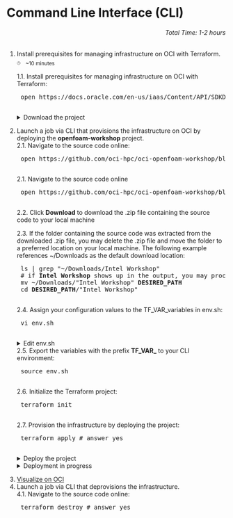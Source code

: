 # Command Line Interface (CLI)
###### <p align="right">Total Time: 1-2 hours</p>
1. Install prerequisites for managing infrastructure on OCI with Terraform.\
<sub><sup><sub>:clock3:</sub></sup></sub>
	&nbsp;
	<sub>~10 minutes</sub>
	<p></p>
	1.1. Install prerequisites for managing infrastructure on OCI with Terraform:
	<p></p>
	<pre>
	open https://docs.oracle.com/en-us/iaas/Content/API/SDKDocs/terraformgetstarted.htm
	</pre>
	<details>
		<summary>Download the project</summary>
	<div style="text-align:center"><img src="https://github.com/oci-hpc/oci-openfoam-workshop/blob/oci-hpc/pictures/pre-cli-deployment/01-download-from-github.png"/>
	</div>
	</details>
	<p></p>
2. Launch a job via CLI that provisions the infrastructure on OCI by deploying the <b>openfoam-workshop</b> project.\
	2.1. Navigate to the source code online:
	<p></p>
	<pre>
	open https://github.com/oci-hpc/oci-openfoam-workshop/blob/oci-hpc/Resources/Intel%20Workshop.zip
	</pre>
	<p></p>
	2.1. Navigate to the source code online
	<p></p>
	<pre>
	open https://github.com/oci-hpc/oci-openfoam-workshop/blob/oci-hpc/Resources/Intel%20Workshop.zip
	</pre>
	<p></p>
	2.2. Click <b>Download</b> to download the .zip file containing the source code to your local machine
	<p></p>
	2.3. If the folder containing the source code was extracted from the downloaded .zip file, you may delete the .zip file and move the folder to a preferred location on your local machine. The following example references ~/Downloads as the default download location:
	<pre>
	ls | grep "~/Downloads/Intel Workshop"
	# if <b>Intel Workshop</b> shows up in the output, you may proceed with <b>rm "~/DownloadsIntel Workshop.zip"</b>
	mv ~/Downloads/"Intel Workshop" <b>DESIRED_PATH</b>
	cd <b>DESIRED_PATH</b>/"Intel Workshop"
	</pre>
	<p></p>
	2.4. Assign your configuration values to the TF_VAR_variables in env.sh:
	<pre>
	vi env.sh
	</pre>
	<p></p>
	<details>
		<summary>Edit env.sh</summary>
	<div style="text-align:center"><img src="https://github.com/oci-hpc/oci-openfoam-workshop/blob/oci-hpc/pictures/pre-cli-deployment/02-edit-env.png"/>
	</div>
	</details>
	2.5. Export the variables with the prefix <b>TF_VAR_</b> to your CLI environment:
	<pre>
	source env.sh
	</pre>
	<p></p>
	2.6. Initialize the Terraform project:
	<pre>
	terraform init
	</pre>
	<p></p>
	2.7. Provision the infrastructure by deploying the project:
	<pre>
	terraform apply # answer yes
	</pre>
	<p></p>
	<details>
		<summary>Deploy the project</summary>
	<div style="text-align:center"><img src="https://github.com/oci-hpc/oci-openfoam-workshop/blob/oci-hpc/pictures/pre-cli-deployment/03-terraform-yes-apply.png"/>
	</div>
	</details>
	<details>
		<summary>Deployment in progress</summary>
	<div style="text-align:center"><img src="https://github.com/oci-hpc/oci-openfoam-workshop/blob/oci-hpc/pictures/pre-cli-deployment/04-cli-deployment-in-progress.png"/>
	</div>
	</details>
	<p></p>
3. [Visualize on OCI](https://github.com/oci-hpc/oci-openfoam-workshop/blob/oci-hpc/README.md)
4. Launch a job via CLI that deprovisions the infrastructure.\
	4.1. Navigate to the source code online:
	<p></p>
	<pre>
	terraform destroy # answer yes
	</pre>
	<p></p>
<!-- 
Command Line Interface (CLI)

1. Install prerequisites for managing infrastrucutre on OCI with Terraform using the following [link](https://docs.oracle.com/en-us/iaas/Content/API/SDKDocs/terraformgetstarted.htm).
    
2. Open a browser and navigate to the .zip file in this [project](https://github.com/oci-hpc/oci-openfoam-workshop/blob/oci-hpc/Resources/Intel%20Workshop.zip).
    
3. Click the download button to download the .zip file to your local machine.
    <br>INSERT PIC OF DOWNLOAD BUTTON ON GITHUB REPO</br>
    
4. Navigate to the directory where the .zip file was downloaded and unarchived using the following command:
    <br>cd "Intel Workshop"</br>

5. Assign your configuration values to the TF_VAR_variables in env.sh using the following command:
    <br>vi env.sh</br>
    <br>INSERT PIC OF VARS</br>

6. Export the TF_VAR_variables to your command line interface environment using the following command:
    <br>source env.sh</br>

7. Initialize the Terraform project using the following command:
    <br>terraform init</br>

8. Provision the infrastructure by deploying the project using the following command:
    <br>terraform apply</br>
    <br>INSERT PIC OF 'YES' PROMPT</br>

9. Wait for your deployment to provision. You can monitor the logs that appear in the Terminal window
    <br>INSERT PIC OF LOGS IN TERMINAL</br>

10. [Visualize on OCI](https://github.com/oci-hpc/oci-openfoam-workshop/blob/oci-hpc/README.md)
 -->
